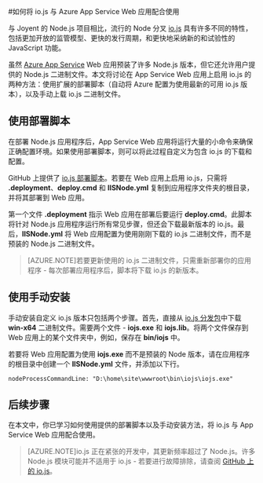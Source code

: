 <properties 
	pageTitle="如何将 io.js 与 Azure App Service Web 应用配合使用" 
	description="了解如何将 Azure App Service 中的 Web 应用与 io.js 配合使用。" 
	services="app-service\web" 
	documentationCenter="nodejs" 
	authors="felixrieseberg" 
	manager="wpickett" 
	editor="mollybos"/>

<tags 
	ms.service="app-service-web" 
	ms.workload="web" 
	ms.tgt_pltfrm="na" 
	ms.devlang="nodejs" 
	ms.topic="article" 
	ms.date="08/11/2016" 
	wacn.date="09/30/2016"
	ms.author="robmcm" />

#如何将 io.js 与 Azure App Service Web 应用配合使用

与 Joyent 的 Node.js 项目相比，流行的 Node 分叉 [io.js] 具有许多不同的特性，包括更加开放的监管模型、更快的发行周期，和更快地采纳新的和试验性的 JavaScript 功能。

虽然 [Azure App Service](/documentation/articles/app-service-changes-existing-services/) Web 应用预装了许多 Node.js 版本，但它还允许用户提供的 Node.js 二进制文件。本文将讨论在 App Service Web 应用上启用 io.js 的两种方法：使用扩展的部署脚本（自动将 Azure 配置为使用最新的可用 io.js 版本），以及手动上载 io.js 二进制文件。

<a id="deploymentscript"></a>
## 使用部署脚本

在部署 Node.js 应用程序后，App Service Web 应用将运行大量的小命令来确保正确配置环境。如果使用部署脚本，则可以将此过程自定义为包含 io.js 的下载和配置。

GitHub 上提供了 [io.js 部署脚本]。若要在 Web 应用上启用 io.js，只需将 **.deployment**、**deploy.cmd** 和 **IISNode.yml** 复制到应用程序文件夹的根目录，并将其部署到 Web 应用。

第一个文件 **.deployment** 指示 Web 应用在部署后要运行 **deploy.cmd**。此脚本将针对 Node.js 应用程序运行所有常见步骤，但还会下载最新版本的 io.js。最后，**IISNode.yml** 将 Web 应用配置为使用刚刚下载的 io.js 二进制文件，而不是预装的 Node.js 二进制文件。

> [AZURE.NOTE]若要更新使用的 io.js 二进制文件，只需重新部署你的应用程序 - 每次部署应用程序后，脚本将下载 io.js 的新版本。

<a id="manualinstallation"></a>
## 使用手动安装

手动安装自定义 io.js 版本只包括两个步骤。首先，直接从 [io.js 分发包]中下载 **win-x64** 二进制文件。需要两个文件 - **iojs.exe** 和 **iojs.lib**。将两个文件保存到 Web 应用上的某个文件夹中，例如，保存在 **bin/iojs** 中。

若要将 Web 应用配置为使用 **iojs.exe** 而不是预装的 Node 版本，请在应用程序的根目录中创建一个 **IISNode.yml** 文件，并添加以下行。

    nodeProcessCommandLine: "D:\home\site\wwwroot\bin\iojs\iojs.exe"

<a id="nextsteps"></a>
## 后续步骤

在本文中，你已学习如何使用提供的部署脚本以及手动安装方法，将 io.js 与 App Service Web 应用配合使用。

> [AZURE.NOTE]io.js 正在紧张的开发中，其更新频率超过了 Node.js。许多 Node.js 模块可能并不适用于 io.js - 若要进行故障排除，请查阅 [GitHub 上的 io.js]。

[io.js]: https://iojs.org
[io.js 分发包]: https://iojs.org/dist/
[GitHub 上的 io.js]: https://github.com/iojs/io.js
[io.js 部署脚本]: https://github.com/felixrieseberg/iojs-azure

<!---HONumber=71-->
